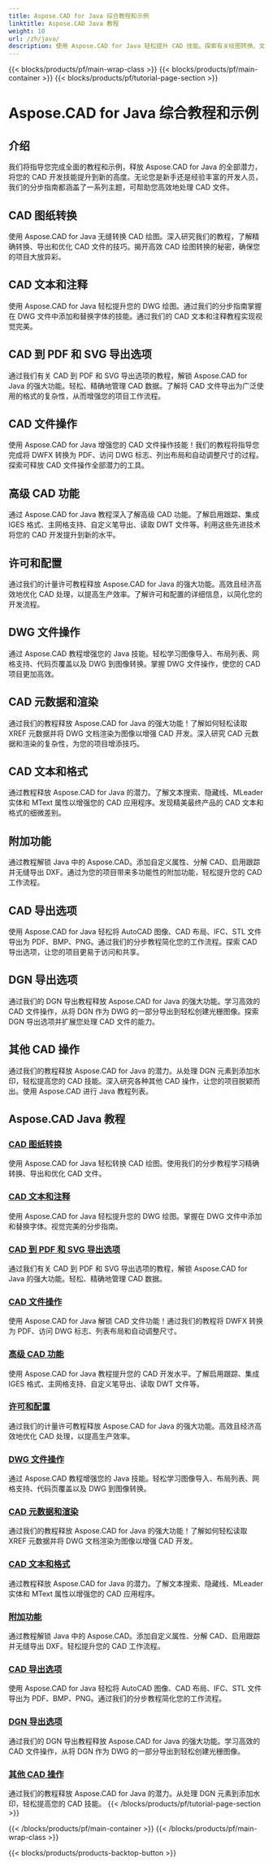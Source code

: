 ```yaml
---
title: Aspose.CAD for Java 综合教程和示例
linktitle: Aspose.CAD Java 教程
weight: 10
url: /zh/java/
description: 使用 Aspose.CAD for Java 轻松提升 CAD 技能。探索有关绘图转换、文本注释、文件操作、高级功能、许可等的教程。
---
```


{{< blocks/products/pf/main-wrap-class >}}
{{< blocks/products/pf/main-container >}}
{{< blocks/products/pf/tutorial-page-section >}}

# Aspose.CAD for Java 综合教程和示例


## 介绍

我们将指导您完成全面的教程和示例，释放 Aspose.CAD for Java 的全部潜力，将您的 CAD 开发技能提升到新的高度。无论您是新手还是经验丰富的开发人员，我们的分步指南都涵盖了一系列主题，可帮助您高效地处理 CAD 文件。

## CAD 图纸转换
使用 Aspose.CAD for Java 无缝转换 CAD 绘图。深入研究我们的教程，了解精确转换、导出和优化 CAD 文件的技巧。揭开高效 CAD 绘图转换的秘密，确保您的项目大放异彩。

## CAD 文本和注释
使用 Aspose.CAD for Java 轻松提升您的 DWG 绘图。通过我们的分步指南掌握在 DWG 文件中添加和替换字体的技能。通过我们的 CAD 文本和注释教程实现视觉完美。

## CAD 到 PDF 和 SVG 导出选项
通过我们有关 CAD 到 PDF 和 SVG 导出选项的教程，解锁 Aspose.CAD for Java 的强大功能。轻松、精确地管理 CAD 数据。了解将 CAD 文件导出为广泛使用的格式的复杂性，从而增强您的项目工作流程。

## CAD 文件操作
使用 Aspose.CAD for Java 增强您的 CAD 文件操作技能！我们的教程将指导您完成将 DWFX 转换为 PDF、访问 DWG 标志、列出布局和自动调整尺寸的过程。探索可释放 CAD 文件操作全部潜力的工具。

## 高级 CAD 功能
通过 Aspose.CAD for Java 教程深入了解高级 CAD 功能。了解启用跟踪、集成 IGES 格式、主网格支持、自定义笔导出、读取 DWT 文件等。利用这些先进技术将您的 CAD 开发提升到新的水平。

## 许可和配置
通过我们的计量许可教程释放 Aspose.CAD for Java 的强大功能。高效且经济高效地优化 CAD 处理，以提高生产效率。了解许可和配置的详细信息，以简化您的开发流程。

## DWG 文件操作
通过 Aspose.CAD 教程增强您的 Java 技能。轻松学习图像导入、布局列表、网格支持、代码页覆盖以及 DWG 到图像转换。掌握 DWG 文件操作，使您的 CAD 项目更加高效。

## CAD 元数据和渲染
通过我们的教程释放 Aspose.CAD for Java 的强大功能！了解如何轻松读取 XREF 元数据并将 DWG 文档渲染为图像以增强 CAD 开发。深入研究 CAD 元数据和渲染的复杂性，为您的项目增添技巧。

## CAD 文本和格式
通过教程释放 Aspose.CAD for Java 的潜力。了解文本搜索、隐藏线、MLeader 实体和 MText 属性以增强您的 CAD 应用程序。发现精美最终产品的 CAD 文本和格式的细微差别。

## 附加功能
通过教程解锁 Java 中的 Aspose.CAD。添加自定义属性、分解 CAD、启用跟踪并无缝导出 DXF。通过为您的项目带来多功能性的附加功能，轻松提升您的 CAD 工作流程。

## CAD 导出选项
使用 Aspose.CAD for Java 轻松将 AutoCAD 图像、CAD 布局、IFC、STL 文件导出为 PDF、BMP、PNG。通过我们的分步教程简化您的工作流程。探索 CAD 导出选项，让您的项目更易于访问和共享。

## DGN 导出选项
通过我们的 DGN 导出教程释放 Aspose.CAD for Java 的强大功能。学习高效的 CAD 文件操作，从将 DGN 作为 DWG 的一部分导出到轻松创建光栅图像。探索 DGN 导出选项并扩展您处理 CAD 文件的能力。

## 其他 CAD 操作
通过我们的教程释放 Aspose.CAD for Java 的潜力。从处理 DGN 元素到添加水印，轻松提高您的 CAD 技能。深入研究各种其他 CAD 操作，让您的项目脱颖而出。使用 Aspose.CAD 进行 Java 教程列表。
## Aspose.CAD Java 教程
### [CAD 图纸转换](./cad-drawing-conversion/)
使用 Aspose.CAD for Java 轻松转换 CAD 绘图。使用我们的分步教程学习精确转换、导出和优化 CAD 文件。
### [CAD 文本和注释](./cad-text-and-annotation/)
使用 Aspose.CAD for Java 轻松提升您的 DWG 绘图。掌握在 DWG 文件中添加和替换字体。视觉完美的分步指南。
### [CAD 到 PDF 和 SVG 导出选项](./cad-to-pdf-and-svg-export-options/)
通过我们有关 CAD 到 PDF 和 SVG 导出选项的教程，解锁 Aspose.CAD for Java 的强大功能。轻松、精确地管理 CAD 数据。
### [CAD 文件操作](./cad-file-manipulation/)
使用 Aspose.CAD for Java 解锁 CAD 文件功能！通过我们的教程将 DWFX 转换为 PDF、访问 DWG 标志、列表布局和自动调整尺寸。
### [高级 CAD 功能](./advanced-cad-features/)
使用 Aspose.CAD for Java 教程提升您的 CAD 开发水平。了解启用跟踪、集成 IGES 格式、主网格支持、自定义笔导出、读取 DWT 文件等。
### [许可和配置](./licensing-and-configuration/)
通过我们的计量许可教程释放 Aspose.CAD for Java 的强大功能。高效且经济高效地优化 CAD 处理，以提高生产效率。
### [DWG 文件操作](./dwg-file-operations/)
通过 Aspose.CAD 教程增强您的 Java 技能。轻松学习图像导入、布局列表、网格支持、代码页覆盖以及 DWG 到图像转换。
### [CAD 元数据和渲染](./cad-meta-data-and-rendering/)
通过我们的教程释放 Aspose.CAD for Java 的强大功能！了解如何轻松读取 XREF 元数据并将 DWG 文档渲染为图像以增强 CAD 开发。
### [CAD 文本和格式](./cad-text-and-formatting/)
通过教程释放 Aspose.CAD for Java 的潜力。了解文本搜索、隐藏线、MLeader 实体和 MText 属性以增强您的 CAD 应用程序。
### [附加功能](./additional-features/)
通过教程解锁 Java 中的 Aspose.CAD。添加自定义属性、分解 CAD、启用跟踪并无缝导出 DXF。轻松提升您的 CAD 工作流程。
### [CAD 导出选项](./cad-export-options/)
使用 Aspose.CAD for Java 轻松将 AutoCAD 图像、CAD 布局、IFC、STL 文件导出为 PDF、BMP、PNG。通过我们的分步教程简化您的工作流程。 
### [DGN 导出选项](./dgn-export-options/)
通过我们的 DGN 导出教程释放 Aspose.CAD for Java 的强大功能。学习高效的 CAD 文件操作，从将 DGN 作为 DWG 的一部分导出到轻松创建光栅图像。
### [其他 CAD 操作](./other-cad-operations/)
通过我们的教程释放 Aspose.CAD for Java 的潜力。从处理 DGN 元素到添加水印，轻松提高您的 CAD 技能。
{{< /blocks/products/pf/tutorial-page-section >}}

{{< /blocks/products/pf/main-container >}}
{{< /blocks/products/pf/main-wrap-class >}}

{{< blocks/products/products-backtop-button >}}
